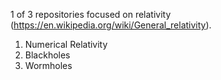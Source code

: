 1 of 3 repositories focused on relativity (https://en.wikipedia.org/wiki/General_relativity). 
  1. Numerical Relativity
  2. Blackholes
  3. Wormholes
